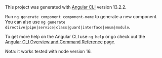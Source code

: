 This project was generated with [Angular CLI](https://github.com/angular/angular-cli) version 13.2.2.

Run `ng generate component component-name` to generate a new component. You can also use `ng generate directive|pipe|service|class|guard|interface|enum|module`.

To get more help on the Angular CLI use `ng help` or go check out the [Angular CLI Overview and Command Reference](https://angular.io/cli) page.

Nota: it works tested with node version 16.
